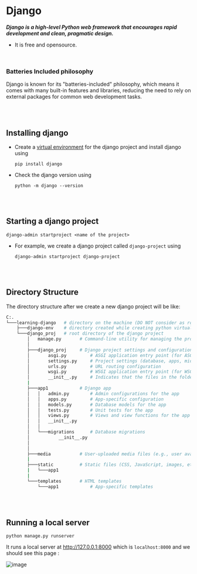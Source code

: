 # Django

**_Django is a high-level Python web framework that encourages rapid development and clean, pragmatic design._**

- It is free and opensource.

<br>

### Batteries Included philosophy

Django is known for its "batteries-included" philosophy, which means it comes with many built-in features and libraries, reducing the need to rely on external packages for common web development tasks.

<br>
<br>

## Installing django

- Create a [virtual environment](../../../../programming-languages/python/07-modules/venv.md#creating-a-new-virtual-environment) for the django project and install django using

  ```
  pip install django
  ```

- Check the django version using
  ```
  python -m django --version
  ```

<br/>
<br/>

## Starting a django project

```
django-admin startproject <name of the project>
```

- For example, we create a django project called `django-project` using
  ```
  django-admin startproject django-project
  ```

<br>
<br>

## Directory Structure

The directory structure after we create a new django project will be like:

```bash
C:.
└───learning-django   # directory on the machine (DO NOT consider as root of django project)
    ├───django-env    # directory created while creating python virtual environment
    └───django_proj   # root directory of the django project
        │   manage.py       # Command-line utility for managing the project
        │
        ├───django_proj     # Django project settings and configuration
        │       asgi.py         # ASGI application entry point (for ASGI servers); Asynchronous Server Gateway Interface
        │       settings.py     # Project settings (database, apps, middleware, etc.)
        │       urls.py         # URL routing configuration
        │       wsgi.py         # WSGI application entry point (for WSGI servers);  Web Server Gateway Interface
        │       __init__.py     # Indicates that the files in the folder are part of a Python package.
        |
        ├───app1            # Django app
        │   │   admin.py        # Admin configurations for the app
        │   │   apps.py         # App-specific configuration
        │   │   models.py       # Database models for the app
        │   │   tests.py        # Unit tests for the app
        │   │   views.py        # Views and view functions for the app
        │   │   __init__.py
        │   │
        │   └───migrations      # Database migrations
        │           __init__.py
        │
        │
        ├───media           # User-uploaded media files (e.g., user avatars)
        |
        ├───static          # Static files (CSS, JavaScript, images, etc.)
        |   └───app1
        |
        └───templates       # HTML templates
            └───app1            # App-specific templates
```

<br>
<br>

## Running a local server

```
python manage.py runserver
```

It runs a local server at http://127.0.0.1:8000 which is `localhost:8000` and we should see this page :

![image](./_assets/localhost.png)

<br/>
<br/>
